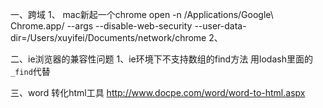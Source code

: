 一、跨域
   1、 mac新起一个chrome open -n /Applications/Google\ Chrome.app/ --args --disable-web-security --user-data-dir=/Users/xuyifei/Documents/network/chrome
   2、


二、ie浏览器的兼容性问题
  1、ie环境下不支持数组的find方法  用lodash里面的`_find`代替


三、word 转化html工具 
    http://www.docpe.com/word/word-to-html.aspx